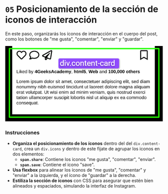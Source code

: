 # `05` Posicionamiento de la sección de iconos de interacción

En este paso, organizarás los íconos de interacción en el cuerpo del post, como los botones de "me gusta", "comentar", "enviar" y "guardar".

![content-card](../../assets/content-card-structure.png)


### Instrucciones

- **Organiza el posicionamiento de los íconos** dentro del del `div.content-card`, crea un `div.icons` y dentro de este fijate de agrupar los iconos en dos elementos:
    - **`span.share`**: Contiene los iconos "me gusta", "comentar", "enviar".  
    - **`span.save`**: Contiene el icono "save".
- **Usa flexbox** para alinear los íconos de "me gusta", "comentar" y "enviar" a la izquierda, y el ícono de "guardar" a la derecha.
- **Estiliza la sección de íconos** con CSS para asegurar que estén bien alineados y espaciados, simulando la interfaz de Instagram.
